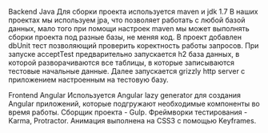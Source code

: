 Backend Java
Для сборки проекта используется maven и jdk 1.7
В наших проектах мы используем jpa, что позволяет работать с любой базой данных, мало того при помощи настроек maven мы может выполнять сборки проекта под разные базы, не меняя код.
В проект добавлен dbUnit тест позволяющий проверить коректность работы запросов.
При запуске acceptTest предварительно запускается h2 база данных, в которой разворачиваются все таблицы, в которые записываются тестовые начальные данные. Далее запускается grizzly http server с приложением настроенным на тестовую базу.

Frontend Angular
Используется Angular lazy generator для создания Angular приложений, которые подгружают необходимые компоненты во время работы. Сборщик проекта - Gulp.
Фреймворки тестирования - Karma, Protractor. Анимация выполнена на CSS3 с помощью Keyframes.
